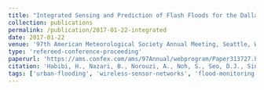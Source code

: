 ```yaml
---
title: "Integrated Sensing and Prediction of Flash Floods for the Dallas—Fort Worth Metroplex (DFW)"
collection: publications
permalink: /publication/2017-01-22-integrated
date: 2017-01-22
venue: '97th American Meteorological Society Annual Meeting, Seattle, WA'
type: 'refereed-conference-proceeding'
paperurl: 'https://ams.confex.com/ams/97Annual/webprogram/Paper313727.html'
citation: 'Habibi, H., Nazari, B., Norouzi, A., Noh, S., Seo, D.J., Sinha, S., Yu, X., <b>Bartos, M.</b>, Kerkez, B., Lakshman, L., Zink, M., Lyons, E., Philips, B.J., Jangyodsuk, P., & Gao, J. (2017). <i>Integrated Sensing and Prediction of Flash Floods for the Dallas—Fort Worth Metroplex (DFW)</i>. 97th American Meteorological Society Annual Meeting, Seattle, WA. [Oral Presentation]'
tags: ['urban-flooding', 'wireless-sensor-networks', 'flood-monitoring']
---
```

